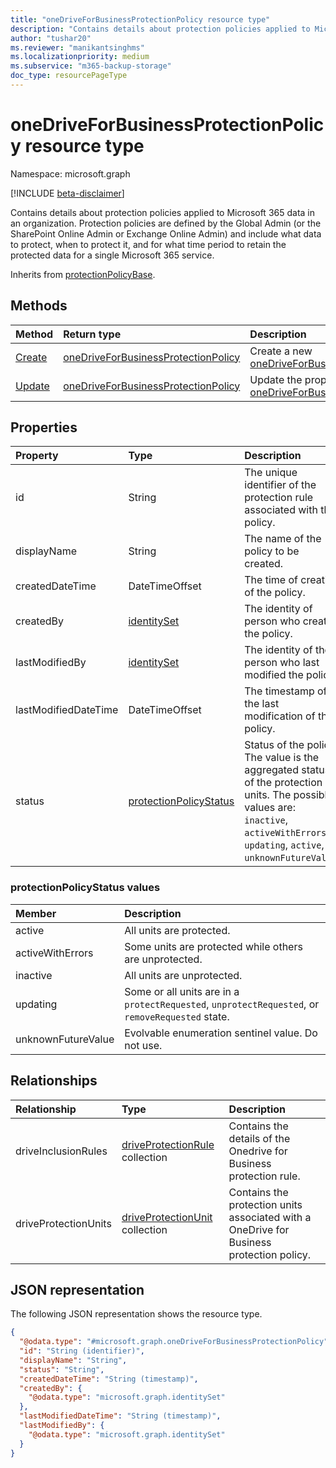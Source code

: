 ```yaml
---
title: "oneDriveForBusinessProtectionPolicy resource type"
description: "Contains details about protection policies applied to Microsoft 365 data in an organization. "
author: "tushar20"
ms.reviewer: "manikantsinghms"
ms.localizationpriority: medium
ms.subservice: "m365-backup-storage"
doc_type: resourcePageType
---
```


# oneDriveForBusinessProtectionPolicy resource type

Namespace: microsoft.graph

[!INCLUDE [beta-disclaimer](../../includes/beta-disclaimer.md)]

Contains details about protection policies applied to Microsoft 365 data in an organization. Protection policies are defined by the Global Admin (or the SharePoint Online Admin or Exchange Online Admin) and include what data to protect, when to protect it, and for what time period to retain the protected data for a single Microsoft 365 service.


Inherits from [protectionPolicyBase](../resources/protectionpolicybase.md).

## Methods
|Method|Return type|Description|
|:---|:---|:---|
|[Create](../api/backuprestoreroot-post-onedriveforbusinessprotectionpolicies.md)|[oneDriveForBusinessProtectionPolicy](../resources/onedriveforbusinessprotectionpolicy.md)|Create a new [oneDriveForBusinessProtectionPolicy](../resources/onedriveforbusinessprotectionpolicy.md).|
|[Update](../api/onedriveforbusinessprotectionpolicy-update.md)|[oneDriveForBusinessProtectionPolicy](../resources/onedriveforbusinessprotectionpolicy.md)|Update the properties of a [oneDriveForBusinessProtectionPolicy](../resources/onedriveforbusinessprotectionpolicy.md).|

## Properties
|Property|Type|Description|
|:---|:---|:---|
|id|String|The unique identifier of the protection rule associated with the policy.|
|displayName|String|The name of the policy to be created.|
|createdDateTime|DateTimeOffset|The time of creation of the policy.|
|createdBy|[identitySet](../resources/identityset.md)|The identity of person who created the policy.|
|lastModifiedBy|[identitySet](../resources/identityset.md)|The identity of the person who last modified the policy.|
|lastModifiedDateTime|DateTimeOffset|The timestamp of the last modification of the policy.|
|status|[protectionPolicyStatus](../resources/onedriveforbusinessprotectionpolicy.md#protectionpolicystatus-values)|Status of the policy. The value is the aggregated status of the protection units. The possible values are: `inactive`, `activeWithErrors`, `updating`, `active`, `unknownFutureValue`.|

### protectionPolicyStatus values

|Member | Description |
|:------|:------------|
|active | All units are protected.|
|activeWithErrors | Some units are protected while others are unprotected.|
|inactive | All units are unprotected.|
|updating | Some or all units are in a `protectRequested`, `unprotectRequested`, or `removeRequested` state.|
|unknownFutureValue | Evolvable enumeration sentinel value. Do not use.|

## Relationships
|Relationship|Type|Description|
|:---|:---|:---|
|driveInclusionRules|[driveProtectionRule](../resources/driveprotectionrule.md) collection|Contains the details of the Onedrive for Business protection rule.|
|driveProtectionUnits|[driveProtectionUnit](../resources/driveprotectionunit.md) collection|Contains the protection units associated with a  OneDrive for Business protection policy.|

## JSON representation
The following JSON representation shows the resource type.
<!-- {
  "blockType": "resource",
  "keyProperty": "id",
  "@odata.type": "microsoft.graph.oneDriveForBusinessProtectionPolicy",
  "baseType": "microsoft.graph.protectionPolicyBase",
  "openType": false
}
-->
``` json
{
  "@odata.type": "#microsoft.graph.oneDriveForBusinessProtectionPolicy",
  "id": "String (identifier)",
  "displayName": "String",
  "status": "String",
  "createdDateTime": "String (timestamp)",
  "createdBy": {
    "@odata.type": "microsoft.graph.identitySet"
  },
  "lastModifiedDateTime": "String (timestamp)",
  "lastModifiedBy": {
    "@odata.type": "microsoft.graph.identitySet"
  }
}
```

